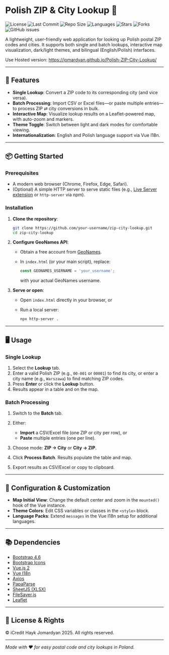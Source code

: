 # Polish ZIP & City Lookup 📮
![License](https://img.shields.io/github/license/jomardyan/Polish-ZIP-City-Lookup)
![Last Commit](https://img.shields.io/github/last-commit/jomardyan/Polish-ZIP-City-Lookup)
![Repo Size](https://img.shields.io/github/repo-size/jomardyan/Polish-ZIP-City-Lookup)
![Languages](https://img.shields.io/github/languages/top/jomardyan/Polish-ZIP-City-Lookup)
![Stars](https://img.shields.io/github/stars/jomardyan/Polish-ZIP-City-Lookup?style=social)
![Forks](https://img.shields.io/github/forks/jomardyan/Polish-ZIP-City-Lookup?style=social)
![GitHub issues](https://img.shields.io/github/issues/jomardyan/Polish-ZIP-City-Lookup)

A lightweight, user-friendly web application for looking up Polish postal ZIP codes and cities. It supports both single and batch lookups, interactive map visualization, dark/light themes, and bilingual (English/Polish) interfaces.

Use Hosted version: https://jomardyan.github.io/Polish-ZIP-City-Lookup/ 

---

## 🚀 Features

* **Single Lookup**: Convert a ZIP code to its corresponding city (and vice versa).
* **Batch Processing**: Import CSV or Excel files—or paste multiple entries—to process ZIP ⇄ city conversions in bulk.
* **Interactive Map**: Visualize lookup results on a Leaflet-powered map, with auto-zoom and markers.
* **Theme Toggle**: Switch between light and dark modes for comfortable viewing.
* **Internationalization**: English and Polish language support via Vue I18n.

---

## 📦 Getting Started

### Prerequisites

* A modern web browser (Chrome, Firefox, Edge, Safari).
* (Optional) A simple HTTP server to serve static files (e.g., [Live Server extension](https://marketplace.visualstudio.com/items?itemName=ritwickdey.LiveServer) or `http-server` via npm).

### Installation

1. **Clone the repository**:

   ```bash
   git clone https://github.com/your-username/zip-city-lookup.git
   cd zip-city-lookup
   ```

2. **Configure GeoNames API**:

   * Obtain a free account from [GeoNames](https://www.geonames.org/login).
   * In `index.html` (or your main script), replace:

     ```js
     const GEONAMES_USERNAME = 'your_username';
     ```

     with your actual GeoNames username.

3. **Serve or open**:

   * Open `index.html` directly in your browser, or
   * Run a local server:

     ```bash
     npx http-server .
     ```

---

## 🖥️ Usage

### Single Lookup

1. Select the **Lookup** tab.
2. Enter a valid Polish ZIP (e.g., `00-001` or `00001`) to find its city, or enter a city name (e.g., `Warszawa`) to find matching ZIP codes.
3. Press **Enter** or click the **Lookup** button.
4. Results appear in a table and on the map.

### Batch Processing

1. Switch to the **Batch** tab.
2. Either:

   * **Import** a CSV/Excel file (one ZIP or city per row), or
   * **Paste** multiple entries (one per line).
3. Choose mode: **ZIP → City** or **City → ZIP**.
4. Click **Process Batch**. Results populate the table and map.
5. Export results as CSV/Excel or copy to clipboard.

---

## 🔧 Configuration & Customization

* **Map Initial View**: Change the default center and zoom in the `mounted()` hook of the Vue instance.
* **Theme Colors**: Edit CSS variables or classes in the `<style>` block.
* **Language Packs**: Extend `messages` in the Vue I18n setup for additional languages.

---

## 📚 Dependencies

* [Bootstrap 4.6](https://getbootstrap.com/)
* [Bootstrap Icons](https://icons.getbootstrap.com/)
* [Vue.js 2](https://vuejs.org/)
* [Vue I18n](https://kazupon.github.io/vue-i18n/)
* [Axios](https://axios-http.com/)
* [PapaParse](https://www.papaparse.com/)
* [SheetJS (XLSX)](https://github.com/SheetJS/sheetjs)
* [FileSaver.js](https://github.com/eligrey/FileSaver.js/)
* [Leaflet](https://leafletjs.com/)

---

## 📝 License & Rights

© iCredit Hayk Jomardyan 2025. All rights reserved.

---

*Made with ❤️ for easy postal code and city lookups in Poland.*
